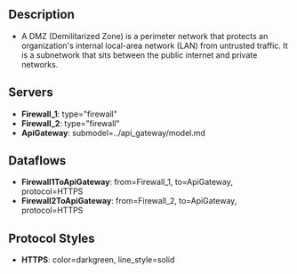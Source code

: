 ## Description
- A DMZ (Demilitarized Zone) is a perimeter network that protects an organization's internal local-area network (LAN) from untrusted traffic. It is a subnetwork that sits between the public internet and private networks.

## Servers
- **Firewall_1**: type="firewall"
- **Firewall_2**: type="firewall"
- **ApiGateway**: submodel=../api_gateway/model.md

## Dataflows
- **Firewall1ToApiGateway**: from=Firewall_1, to=ApiGateway, protocol=HTTPS
- **Firewall2ToApiGateway**: from=Firewall_2, to=ApiGateway, protocol=HTTPS

## Protocol Styles
- **HTTPS**: color=darkgreen, line_style=solid
